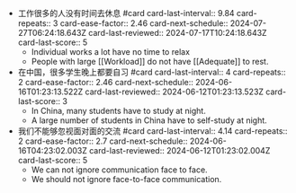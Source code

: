 - 工作很多的人没有时间去休息 #card
  card-last-interval:: 9.84
  card-repeats:: 3
  card-ease-factor:: 2.46
  card-next-schedule:: 2024-07-27T06:24:18.643Z
  card-last-reviewed:: 2024-07-17T10:24:18.643Z
  card-last-score:: 5
	- Individual works a lot have no time to relax
	- People with large [[Workload]] do not have [[Adequate]] to rest.
- 在中国，很多学生晚上都要自习 #card
  card-last-interval:: 4
  card-repeats:: 2
  card-ease-factor:: 2.46
  card-next-schedule:: 2024-06-16T01:23:13.522Z
  card-last-reviewed:: 2024-06-12T01:23:13.523Z
  card-last-score:: 3
	- In China, many students have to study at night.
	- A large number of students in China have to self-study at night.
- 我们不能够忽视面对面的交流 #card
  card-last-interval:: 4.14
  card-repeats:: 2
  card-ease-factor:: 2.7
  card-next-schedule:: 2024-06-16T04:23:02.003Z
  card-last-reviewed:: 2024-06-12T01:23:02.004Z
  card-last-score:: 5
	- We can not ignore communication face to face.
	- We should not ignore face-to-face communication.